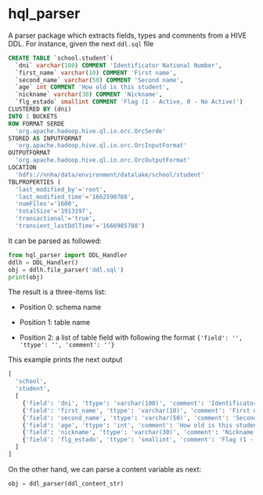 # hql_parser

A parser package which extracts fields, types and comments from a HIVE DDL. For instance, given the next `ddl.sql` file

```sql
CREATE TABLE `school.student`(
  `dni` varchar(100) COMMENT 'Identificator National Number', 
  `first_name` varchar(10) COMMENT 'First name', 
  `second_name` varchar(50) COMMENT 'Second name', 
  `age` int COMMENT 'How old is this student', 
  `nickname` varchar(30) COMMENT 'Nickname', 
  `flg_estado` smallint COMMENT 'Flag (1 - Active, 0 - No Active)')
CLUSTERED BY (dni) 
INTO 1 BUCKETS
ROW FORMAT SERDE 
  'org.apache.hadoop.hive.ql.io.orc.OrcSerde' 
STORED AS INPUTFORMAT 
  'org.apache.hadoop.hive.ql.io.orc.OrcInputFormat' 
OUTPUTFORMAT 
  'org.apache.hadoop.hive.ql.io.orc.OrcOutputFormat'
LOCATION
  'hdfs://nnha/data/environment/datalake/school/student'
TBLPROPERTIES (
  'last_modified_by'='root', 
  'last_modified_time'='1662590768', 
  'numFiles'='1600', 
  'totalSize'='1913197', 
  'transactional'='true', 
  'transient_lastDdlTime'='1666985788')

```

It can be parsed as followed:

```py
from hql_parser import DDL_Handler
ddlh = DDL_Handler()
obj = ddlh.file_parser('ddl.sql')
print(obj)
```

The result is a three-items list:

- Position 0: schema name

- Position 1: table name

- Position 2: a list of table field with following the format `{'field': '', 'ttype': '', 'comment': ''}`


This example prints the next output
```py
[
  'school', 
  'student', 
  [
    {'field': 'dni', 'ttype': 'varchar(100)', 'comment': 'Identificator National Number'}, 
    {'field': 'first_name', 'ttype': 'varchar(10)', 'comment': 'First name'}, 
    {'field': 'second_name', 'ttype': 'varchar(50)', 'comment': 'Second name'}, 
    {'field': 'age', 'ttype': 'int', 'comment': 'How old is this student'}, 
    {'field': 'nickname', 'ttype': 'varchar(30)', 'comment': 'Nickname'}, 
    {'field': 'flg_estado', 'ttype': 'smallint', 'comment': 'Flag (1 - Active, 0 - No Active)'}
  ]
]
```

On the other hand, we can parse a content variable as next:

```py
obj = ddl_parser(ddl_content_str)
```

